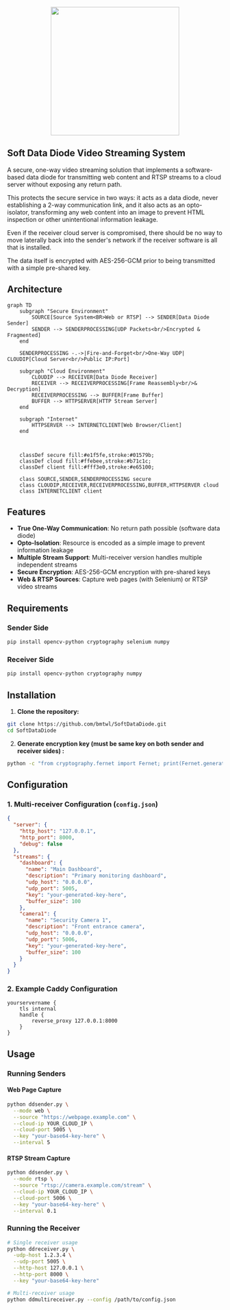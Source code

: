 <p align="center">
<img src="https://github.com/user-attachments/assets/a462b412-0d2a-43b4-b72f-a8113db99490" width="300">
</p>

## Soft Data Diode Video Streaming System 

A secure, one-way video streaming solution that implements a software-based data diode for transmitting web content and RTSP streams to a cloud server without exposing any return path.

This protects the secure service in two ways: it acts as a data diode, never establishing a 2-way communication link, and it also acts as an opto-isolator, transforming any web content into an image to prevent HTML inspection or other unintentional information leakage.

Even if the receiver cloud server is compromised, there should be no way to move laterally back into the sender's network if the receiver software is all that is installed.

The data itself is encrypted with AES-256-GCM prior to being transmitted with a simple pre-shared key.

## Architecture

```mermaid
graph TD
    subgraph "Secure Environment"
        SOURCE[Source System<BR>Web or RTSP] --> SENDER[Data Diode Sender]
        SENDER --> SENDERPROCESSING[UDP Packets<br/>Encrypted & Fragmented]
    end
    
    SENDERPROCESSING -.->|Fire-and-Forget<br/>One-Way UDP| CLOUDIP[Cloud Server<br/>Public IP:Port]
    
    subgraph "Cloud Environment"
        CLOUDIP --> RECEIVER[Data Diode Receiver]
        RECEIVER --> RECEIVERPROCESSING[Frame Reassembly<br/>& Decryption]
        RECEIVERPROCESSING --> BUFFER[Frame Buffer]
        BUFFER --> HTTPSERVER[HTTP Stream Server]
    end

    subgraph "Internet"
        HTTPSERVER --> INTERNETCLIENT[Web Browser/Client]
    end

    
    
    classDef secure fill:#e1f5fe,stroke:#01579b;
    classDef cloud fill:#ffebee,stroke:#b71c1c;
    classDef client fill:#fff3e0,stroke:#e65100;
    
    class SOURCE,SENDER,SENDERPROCESSING secure
    class CLOUDIP,RECEIVER,RECEIVERPROCESSING,BUFFER,HTTPSERVER cloud
    class INTERNETCLIENT client
```

## Features

- **True One-Way Communication**: No return path possible (software data diode)
- **Opto-Isolation**: Resource is encoded as a simple image to prevent information leakage
- **Multiple Stream Support**: Multi-receiver version handles multiple independent streams
- **Secure Encryption**: AES-256-GCM encryption with pre-shared keys
- **Web & RTSP Sources**: Capture web pages (with Selenium) or RTSP video streams

## Requirements

### Sender Side
```bash
pip install opencv-python cryptography selenium numpy
```

### Receiver Side
```bash
pip install opencv-python cryptography numpy
```

## Installation

1. **Clone the repository:**
```bash
git clone https://github.com/bmtwl/SoftDataDiode.git
cd SoftDataDiode
```

2. **Generate encryption key (must be same key on both sender and receiver sides) :**
```bash
python -c "from cryptography.fernet import Fernet; print(Fernet.generate_key().decode())"
```

## Configuration

### 1. Multi-receiver Configuration (`config.json`)

```json
{
  "server": {
    "http_host": "127.0.0.1",
    "http_port": 8000,
    "debug": false
  },
  "streams": {
    "dashboard": {
      "name": "Main Dashboard",
      "description": "Primary monitoring dashboard",
      "udp_host": "0.0.0.0",
      "udp_port": 5005,
      "key": "your-generated-key-here",
      "buffer_size": 100
    },
    "camera1": {
      "name": "Security Camera 1",
      "description": "Front entrance camera",
      "udp_host": "0.0.0.0",
      "udp_port": 5006,
      "key": "your-generated-key-here",
      "buffer_size": 100
    }
  }
}
```

### 2. Example Caddy Configuration

```caddyfile
yourservername {
    tls internal
    handle {
        reverse_proxy 127.0.0.1:8000
    }
}
```

## Usage

### Running Senders

#### Web Page Capture
```bash
python ddsender.py \
  --mode web \
  --source "https://webpage.example.com" \
  --cloud-ip YOUR_CLOUD_IP \
  --cloud-port 5005 \
  --key "your-base64-key-here" \
  --interval 5
```

#### RTSP Stream Capture
```bash
python ddsender.py \
  --mode rtsp \
  --source "rtsp://camera.example.com/stream" \
  --cloud-ip YOUR_CLOUD_IP \
  --cloud-port 5006 \
  --key "your-base64-key-here" \
  --interval 0.1
```

### Running the Receiver

```bash
# Single receiver usage
python ddreceiver.py \
  -udp-host 1.2.3.4 \
  --udp-port 5005 \
  --http-host 127.0.0.1 \
  --http-port 8000 \
  --key "your-base64-key-here"

# Multi-receiver usage
python ddmultireceiver.py --config /path/to/config.json
```

